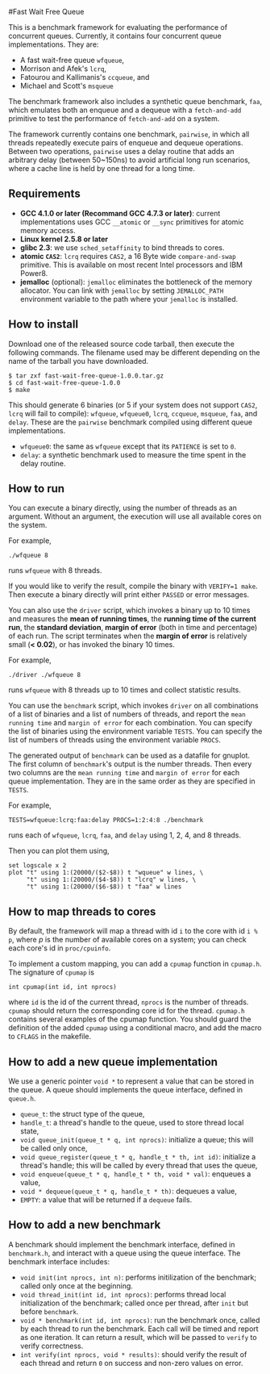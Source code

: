 #Fast Wait Free Queue

This is a benchmark framework for evaluating the performance of concurrent queues. Currently, it contains four concurrent queue implementations. They are:

- A fast wait-free queue `wfqueue`,
- Morrison and Afek's `lcrq`,
- Fatourou and Kallimanis's `ccqueue`, and
- Michael and Scott's `msqueue`

The benchmark framework also includes a synthetic queue benchmark, `faa`, which emulates both an enqueue and a dequeue with a `fetch-and-add` primitive to test the performance of `fetch-and-add` on a system.

The framework currently contains one benchmark, `pairwise`, in which all threads repeatedly execute pairs of enqueue and dequeue operations. Between two operations, `pairwise` uses a delay routine that adds an arbitrary delay (between 50~150ns) to avoid artificial long run scenarios, where a cache line is held by one thread for a long time.

## Requirements

- **GCC 4.1.0 or later (Recommand GCC 4.7.3 or later)**: current implementations uses GCC `__atomic` or `__sync` primitives for atomic memory access.
- **Linux kernel 2.5.8 or later**
- **glibc 2.3**: we use `sched_setaffinity` to bind threads to cores.
- **atomic `CAS2`**: `lcrq` requires `CAS2`, a 16 Byte wide `compare-and-swap` primitive. This is available on most recent Intel processors and IBM Power8.
- **jemalloc** (optional): `jemalloc` eliminates the bottleneck of the memory allocator. You can link with `jemalloc` by setting `JEMALLOC_PATH` environment variable to the path where your `jemalloc` is installed.
 
## How to install

Download one of the released source code tarball, then execute the following commands. The filename used may be different depending on the name of the tarball you have downloaded.
```
$ tar zxf fast-wait-free-queue-1.0.0.tar.gz
$ cd fast-wait-free-queue-1.0.0
$ make
```

This should generate 6 binaries (or 5 if your system does not support `CAS2`, `lcrq` will fail to compile): `wfqueue`, `wfqueue0`, `lcrq`, `ccqueue`, `msqueue`, `faa`, and `delay`. These are the `pairwise` benchmark compiled using different queue implementations.
- `wfqueue0`: the same as `wfqueue` except that its `PATIENCE` is set to `0`.
- `delay`: a synthetic benchmark used to measure the time spent in the delay routine.

## How to run

You can execute a binary directly, using the number of threads as an argument. Without an argument, the execution will use all available cores on the system. 

For example,
```
./wfqueue 8
```
runs `wfqueue` with 8 threads.

If you would like to verify the result, compile the binary with `VERIFY=1 make`. Then execute a binary directly will print either `PASSED` or error messages.

You can also use the `driver` script, which invokes a binary up to 10 times and measures the **mean of running times**, the **running time of the current run**, the **standard deviation**, **margin of error** (both in time and percentage) of each run.
The script terminates when the **margin of error** is relatively small (**< 0.02**), or has invoked the binary 10 times.

For example, 
```
./driver ./wfqueue 8
```
runs `wfqueue` with 8 threads up to 10 times and collect statistic results.

You can use the `benchmark` script, which invokes `driver` on all combinations of a list of binaries and a list of numbers of threads, and report the `mean running time` and `margin of error` for each combination. You can specify the list of binaries using the environment variable `TESTS`. You can specify the list of numbers of threads using the environment variable `PROCS`.

The generated output of `benchmark` can be used as a datafile for gnuplot. The first column of `benchmark`'s output is the number threads. Then every two columns are the `mean running time` and `margin of error` for each queue implementation. They are in the same order as they are specified in `TESTS`.

For example,
```
TESTS=wfqueue:lcrq:faa:delay PROCS=1:2:4:8 ./benchmark
```
runs each of `wfqueue`, `lcrq`, `faa`, and `delay` using 1, 2, 4, and 8 threads.

Then you can plot them using,
```
set logscale x 2
plot "t" using 1:(20000/($2-$8)) t "wqueue" w lines, \
     "t" using 1:(20000/($4-$8)) t "lcrq" w lines, \
     "t" using 1:(20000/($6-$8)) t "faa" w lines
```

## How to map threads to cores

By default, the framework will map a thread with id `i` to the core with id `i % p`, where *p* is the number of available cores on a system; you can check each core's id in `proc/cpuinfo`.

To implement a custom mapping, you can add a `cpumap` function in `cpumap.h`. The signature of `cpumap` is
```
int cpumap(int id, int nprocs)
```
where `id` is the id of the current thread, `nprocs` is the number of threads. `cpumap` should return the corresponding core id for the thread. `cpumap.h` contains several examples of the cpumap function. You should guard the definition of the added `cpumap` using a conditional macro, and add the macro to `CFLAGS` in the makefile.

## How to add a new queue implementation

We use a generic pointer `void *` to represent a value that can be stored in the queue.
A queue should implements the queue interface, defined in `queue.h`.

- `queue_t`: the struct type of the queue,
- `handle_t`: a thread's handle to the queue, used to store thread local state,
- `void queue_init(queue_t * q, int nprocs)`: initialize a queue; this will be called only once,
- `void queue_register(queue_t * q, handle_t * th, int id)`: initialize a thread's handle; this will be called by every thread that uses the queue,
- `void enqueue(queue_t * q, handle_t * th, void * val)`: enqueues a value,
- `void * dequeue(queue_t * q, handle_t * th)`: dequeues a value,
- `EMPTY`: a value that will be returned if a `dequeue` fails.

## How to add a new benchmark

A benchmark should implement the benchmark interface, defined in `benchmark.h`, and interact with a queue using the queue interface.
The benchmark interface includes:

- `void init(int nprocs, int n)`: performs initilization of the benchmark; called only once at the beginning.
- `void thread_init(int id, int nprocs)`: performs thread local initialization of the benchmark; called once per thread, after `init` but before `benchmark`.
- `void * benchmark(int id, int nprocs)`: run the benchmark once, called by each thread to run the benchmark. Each call will be timed and report as one iteration. It can return a result, which will be passed to `verify` to verify correctness.
- `int verify(int nprocs, void * results)`: should verify the result of each thread and return `0` on success and non-zero values on error.
